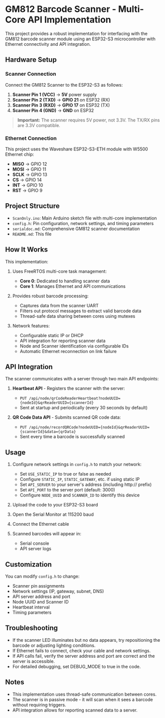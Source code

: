 # GM812 Barcode Scanner - Multi-Core API Implementation

This project provides a robust implementation for interfacing with the GM812 barcode scanner module using an ESP32-S3 microcontroller with Ethernet connectivity and API integration.

## Hardware Setup

### Scanner Connection
Connect the GM812 Scanner to the ESP32-S3 as follows:

1. **Scanner Pin 1 (VCC)** → **5V** power supply
2. **Scanner Pin 2 (TXD)** → **GPIO 21** on ESP32 (RX)
3. **Scanner Pin 3 (RXD)** → **GPIO 17** on ESP32 (TX)
4. **Scanner Pin 4 (GND)** → **GND** on ESP32

> **Important:** The scanner requires 5V power, not 3.3V. The TX/RX pins are 3.3V compatible.

### Ethernet Connection
This project uses the Waveshare ESP32-S3-ETH module with W5500 Ethernet chip:

- **MISO** → GPIO 12
- **MOSI** → GPIO 11
- **SCLK** → GPIO 13
- **CS** → GPIO 14
- **INT** → GPIO 10
- **RST** → GPIO 9

## Project Structure

- `ScanOnly.ino`: Main Arduino sketch file with multi-core implementation
- `config.h`: Pin configuration, network settings, and timing parameters
- `serialdoc.md`: Comprehensive GM812 scanner documentation
- `README.md`: This file

## How It Works

This implementation:

1. Uses FreeRTOS multi-core task management:
   - **Core 0**: Dedicated to handling scanner data
   - **Core 1**: Manages Ethernet and API communications

2. Provides robust barcode processing:
   - Captures data from the scanner UART
   - Filters out protocol messages to extract valid barcode data
   - Thread-safe data sharing between cores using mutexes

3. Network features:
   - Configurable static IP or DHCP
   - API integration for reporting scanner data
   - Node and Scanner identification via configurable IDs
   - Automatic Ethernet reconnection on link failure

## API Integration

The scanner communicates with a server through two main API endpoints:

1. **Heartbeat API** - Registers the scanner with the server:
   - `PUT /api/node/qrCodeReaderHeartbeat?nodeUUID={nodeId}&qrReaderUUID={scannerId}`
   - Sent at startup and periodically (every 30 seconds by default)

2. **QR Code Data API** - Submits scanned QR code data:
   - `PUT /api/node/recordQRCode?nodeUUID={nodeId}&qrReaderUUID={scannerId}&data={qrData}`
   - Sent every time a barcode is successfully scanned

## Usage

1. Configure network settings in `config.h` to match your network:
   - Set `USE_STATIC_IP` to true or false as needed
   - Configure `STATIC_IP`, `STATIC_GATEWAY`, etc. if using static IP
   - Set `API_SERVER` to your server's address (including http:// prefix)
   - Set `API_PORT` to the server port (default: 3000)
   - Configure `NODE_UUID` and `SCANNER_ID` to identify this device

2. Upload the code to your ESP32-S3 board
3. Open the Serial Monitor at 115200 baud
4. Connect the Ethernet cable
5. Scanned barcodes will appear in:
   - Serial console
   - API server logs

## Customization

You can modify `config.h` to change:
- Scanner pin assignments
- Network settings (IP, gateway, subnet, DNS)
- API server address and port
- Node UUID and Scanner ID
- Heartbeat interval
- Timing parameters

## Troubleshooting

- If the scanner LED illuminates but no data appears, try repositioning the barcode or adjusting lighting conditions.
- If Ethernet fails to connect, check your cable and network settings.
- If API calls fail, verify the server address and port are correct and the server is accessible.
- For detailed debugging, set DEBUG_MODE to true in the code.

## Notes

- This implementation uses thread-safe communication between cores.
- The scanner is in passive mode - it will scan when it sees a barcode without requiring triggers.
- API integration allows for reporting scanned data to a server. 